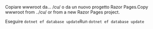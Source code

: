 <span data-ttu-id="53dee-101">Copiare wwwroot da... /cu/ o da un nuovo progetto Razor Pages.</span><span class="sxs-lookup"><span data-stu-id="53dee-101">Copy wwwroot from ../cu/ or from a new Razor Pages project.</span></span>

<span data-ttu-id="53dee-102">Eseguire `dotnet ef database update`</span><span class="sxs-lookup"><span data-stu-id="53dee-102">Run `dotnet ef database update`</span></span>
